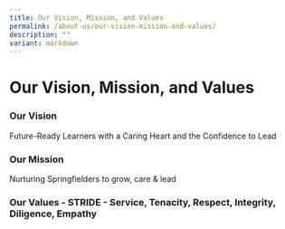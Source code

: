 ```yaml
---
title: Our Vision, Mission, and Values
permalink: /about-us/our-vision-mission-and-values/
description: ""
variant: markdown
---
```

# **Our Vision, Mission,&nbsp;and Values**

###   Our Vision

Future-Ready Learners with a Caring Heart and the Confidence to Lead
  

### Our Mission

Nurturing Springfielders to grow, care &amp; lead

### Our Values - STRIDE - Service, Tenacity, Respect, Integrity, Diligence, Empathy